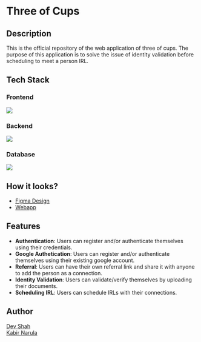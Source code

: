 # Three of Cups

## Description

This is the official repository of the web application of three of cups. The purpose of this application is to solve the issue of identity validation before scheduling to meet a person IRL.

## Tech Stack

### Frontend

<img src="https://skillicons.dev/icons?i=react,vite,tailwindcss,materialui" />

### Backend

<img src="https://skillicons.dev/icons?i=python,flask,docker,postman" />

### Database

<img src="https://skillicons.dev/icons?i=redis,postgres" />

## How it looks?

- <a href="https://www.figma.com/file/0nZApsFQttDHvbuESkGLX0/UI-_Beta_V1?type=design&node-id=7-677&mode=design&t=QNwXOPxvVWuq8CsA-0">Figma Design</a>
- <a href="https://3oc.vercel.app/">Webapp</a>

## Features

- **Authentication**: Users can register and/or authenticate themselves using their credentials.
- **Google Authetication**: Users can register and/or authenticate themselves using their existing google account.
- **Referral**: Users can have their own referral link and share it with anyone to add the person as a connection.
- **Identity Validation**: Users can validate/verify themselves by uploading their documents.
- **Scheduling IRL**: Users can schedule IRLs with their connections.

## Author

<a href="https://github.com/busycaesar">Dev Shah</a>                                                                                                                                                               
<a href="https://github.com/Kabir-Narula">Kabir Narula</a>
